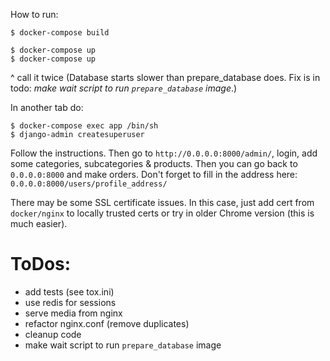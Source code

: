 How to run:

```
$ docker-compose build
```


```
$ docker-compose up
$ docker-compose up
```
^ call it twice 
(Database starts slower than prepare_database does. Fix is in todo: 
*make wait script to run `prepare_database` image*.)


In another tab do:
```
$ docker-compose exec app /bin/sh
$ django-admin createsuperuser
```

Follow the instructions.
Then go to `http://0.0.0.0:8000/admin/`, login, add some categories, 
subcategories & products.
Then you can go back to `0.0.0.0:8000` and make orders. Don't forget to fill in 
the address here: `0.0.0.0:8000/users/profile_address/`

There may be some SSL certificate issues. In this case, just add cert 
from `docker/nginx` to locally trusted certs or try in older Chrome version 
(this is much easier).


ToDos:
======

* add tests (see tox.ini)
* use redis for sessions
* serve media from nginx
* refactor nginx.conf (remove duplicates)
* cleanup code
* make wait script to run `prepare_database` image
